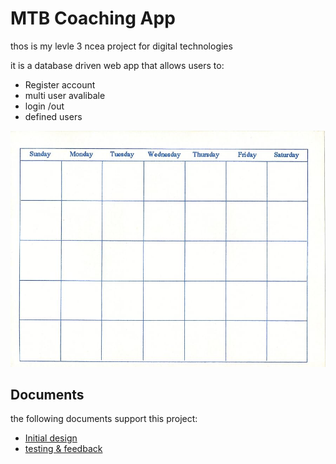 # MTB Coaching App

thos is my levle 3 ncea project for digital technologies

it is a database driven web app that allows users to:

- Register account
- multi user avalibale 
- login /out
- defined users

![alt text](images/81wVtMxdYsL._AC_UF894,1000_QL80_.jpg)


## Documents

the following documents support this project:

- [Initial design](design.md)
- [testing & feedback](testing.md)